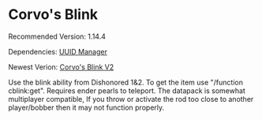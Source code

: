 # Corvo's Blink
Recommended Version: 1.14.4

Dependencies: [UUID Manager](https://github.com/WaifuBeforeLaifu/Datapacks/tree/master/UUID%20Manager)

Newest Verion: [Corvo's Blink V2](https://github.com/WaifuBeforeLaifu/Datapacks/blob/master/Corvo's%20Blink/Corvo's%20Blink%20V2.zip)

Use the blink ability from Dishonored 1&2. To get the item use "/function cblink:get". Requires ender pearls to teleport. The datapack is somewhat multiplayer compatible, If you throw or activate the rod too close to another player/bobber then it may not function properly.
